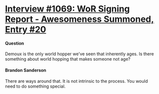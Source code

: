 # [Interview #1069: WoR Signing Report - Awesomeness Summoned, Entry #20](https://www.theoryland.com/intvmain.php?i=1069#20)

#### Question

Demoux is the only world hopper we've seen that inherently ages. Is there something about world hopping that makes someone not age?

#### Brandon Sanderson

There are ways around that. It is not intrinsic to the process. You would need to do something special.

